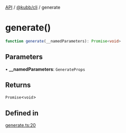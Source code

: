 [API](../../../packages.md) / [@kubb/cli](../index.md) / generate

# generate()

```ts
function generate(__namedParameters): Promise<void>
```

## Parameters

• **\_\_namedParameters**: `GenerateProps`

## Returns

`Promise`\<`void`\>

## Defined in

[generate.ts:20](https://github.com/kubb-project/kubb/blob/dcebbafbee668a7722775212bce85eec29e39573/packages/cli/src/generate.ts#L20)
